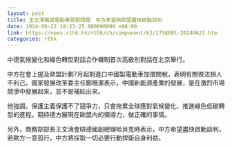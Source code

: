 ```yaml
---
layout: post
title: 王文濤稱就電動車關稅問題　中方希望與歐盟盡快啟動談判
date: 2024-06-22 18:23:25.000000000 +08:00
link: https://news.rthk.hk/rthk/ch/component/k2/1758601-20240622.htm
categories: rthk
---
```


中德氣候變化和綠色轉型對話合作機制首次高級別對話在北京舉行。

中方在會上提及歐盟計劃7月起對進口中國製電動車加徵關稅，表明有關做法損人不利己。國家發展改革委主任鄭柵潔表示，中國新能源產業的發展，是在激烈市場競爭中發展起來，並不是補貼出來。

他強調，保護主義保護不了競爭力，只會拖累全球應對氣候變化、推進綠色低碳轉型的進程。期待德方展現在歐盟內的領導力，做正確的事情。

另外，商務部部長王文濤會晤德國副總理哈貝克時表示，中方希望盡快啟動談判，若歐方一意孤行，中方將採取一切必要行動捍衛自身利益。
